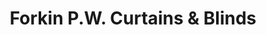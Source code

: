 ---
title: "Forkin P.W. Curtains & Blinds"
url: /sallynoggin/forkin-p-w-curtains-and-blinds/
shop: curtain
---